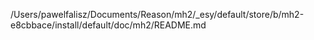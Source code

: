 /Users/pawelfalisz/Documents/Reason/mh2/_esy/default/store/b/mh2-e8cbbace/install/default/doc/mh2/README.md